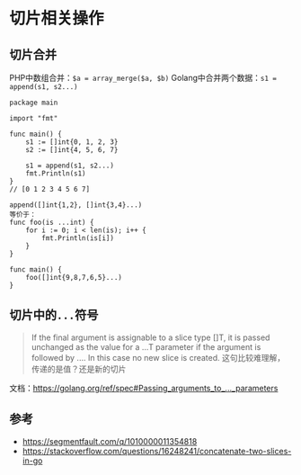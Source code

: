 # 切片相关操作

## 切片合并

PHP中数组合并：`$a = array_merge($a, $b)`
Golang中合并两个数据：`s1 = append(s1, s2...)`

```golang
package main

import "fmt"

func main() {
    s1 := []int{0, 1, 2, 3}
    s2 := []int{4, 5, 6, 7}

    s1 = append(s1, s2...)
    fmt.Println(s1)
}
// [0 1 2 3 4 5 6 7]

append([]int{1,2}, []int{3,4}...)
等价于：
func foo(is ...int) {
    for i := 0; i < len(is); i++ {
        fmt.Println(is[i])
    }
}

func main() {
    foo([]int{9,8,7,6,5}...)
}
```

## 切片中的`...`符号

> If the final argument is assignable to a slice type []T, it is passed unchanged as the value for a ...T parameter if the argument is followed by .... In this case no new slice is created.
> 这句比较难理解，传递的是值？还是新的切片

文档：https://golang.org/ref/spec#Passing_arguments_to_..._parameters

## 参考

- https://segmentfault.com/q/1010000011354818
- https://stackoverflow.com/questions/16248241/concatenate-two-slices-in-go

